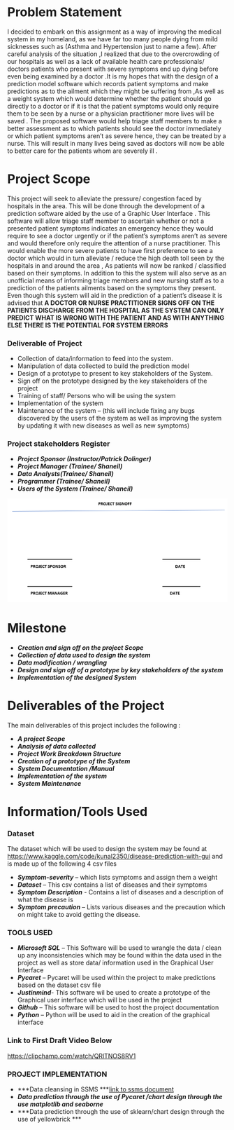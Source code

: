 # Problem Statement
I decided to embark on this assignment as a way of improving the medical system in my homeland, as we have far too many people dying from mild sicknesses such as (Asthma and Hypertension just to name a few). After careful analysis of the situation ,I realized that due to the overcrowding of our hospitals as well as a  lack of available health care professionals/ doctors patients who present with severe symptoms end up dying before even being examined by a doctor .It is my hopes that with the design of a prediction model software which records patient symptoms and make predictions as to the ailment which they might be suffering from ,As well as a weight system which would determine whether the patient should go directly to a doctor or if it is that the patient symptoms would only require them to  be seen by a nurse or a physician practitioner more lives will be saved . The proposed software would help   triage staff members to make a better assessment as to which patients should see the doctor immediately or which patient symptoms aren’t as severe hence, they can be treated by a nurse. This will result in many lives  being saved as  doctors will now be able to better care for the patients whom are severely ill .


# Project Scope 

This project will seek to alleviate the pressure/ congestion faced by hospitals in the area. This will be done through the development of a prediction software aided by  the use of a Graphic User Interface . This software will allow triage staff member to ascertain whether or not a presented patient symptoms indicates an emergency hence they would require to see a doctor urgently or if the patient’s symptoms aren’t as severe and would therefore only require the attention of a nurse practitioner. This would enable the more severe patients to have first preference to see a doctor which would in turn  alleviate / reduce  the high death toll seen by the hospitals in and around the area , As patients will now be ranked / classified based on their symptoms. In addition to this  the system will  also serve as an  unofficial means of informing triage members and new nursing staff as to a prediction of the patients ailments based on the symptoms they present. Even though this system will aid in the prediction of a patient’s disease it is advised that **A DOCTOR OR NURSE PRACTITIONER SIGNS OFF ON THE PATIENTS DISCHARGE FROM THE HOSPITAL AS THE SYSTEM CAN ONLY PREDICT WHAT IS WRONG WITH THE PATIENT AND AS WITH ANYTHING ELSE THERE IS THE POTENTIAL FOR SYSTEM ERRORS**

### Deliverable of Project 

* Collection of data/information to feed into the system. 
* Manipulation of data collected to build the prediction model 
* Design of a prototype to present to key stakeholders of the System.
* Sign off on the prototype designed by the key stakeholders of the project
* Training of staff/ Persons who will be using the system 
* Implementation of the system 
* Maintenance of the system – (this will include fixing any bugs discovered by the users of the system as well as improving the system by updating it with new diseases as well as new symptoms)



### Project stakeholders Register 
* ***Project Sponsor (Instructor/Patrick Dolinger)***
* ***Project Manager (Trainee/ Shaneil)***
* ***Data Analysts(Trainee/ Shaneil)***
* ***Programmer (Trainee/ Shaneil)***
* ***Users of the System (Trainee/ Shaneil)***




<img src="project signoff.PNG" >

# Milestone 

* ***Creation and sign off on the project Scope***
* ***Collection of data used to design the system***
* ***Data modification / wrangling***
* ***Design  and sign off of a prototype by  key stakeholders of the system***
* ***Implementation of the designed System***


# Deliverables of the Project 
The main deliverables of this project includes the following :

* ***A project Scope***
* ***Analysis of data collected***
* ***Project Work Breakdown Structure***
* ***Creation of a prototype of the System***
* ***System Documentation /Manual***
* ***Implementation of the system***
* ***System Maintenance***

# Information/Tools Used 

### Dataset 
The dataset which will be used to design the system may be found at https://www.kaggle.com/code/kunal2350/disease-prediction-with-gui and is made up of the following 4 csv files 
* ***Symptom-severity*** – which lists symptoms and assign them a weight 
* ***Dataset*** – This csv contains a list of diseases and their symptoms
* ***Symptom Description***  - Contains a list of diseases and a description of what the disease is 
* ***Symptom precaution*** – Lists various diseases and the precaution which on might take to avoid getting the disease.

### TOOLS USED 
* ***Microsoft SQL*** – This Software will be used to wrangle the data / clean up any inconsistencies which may be found within the data used in the project as well as store data/ information used in the Graphical User Interface
* ***Pycaret*** – Pycaret will be used within the project to make predictions based on the dataset csv file 
* ***Justinmind***- This software wil be used to create a prototype of the Graphical user interface which will be used in the project 
* ***Github*** – This software will be used to host the project documentation 
* ***Python*** – Python will be used to aid in the creation of the graphical interface 


### Link to First Draft  Video Below

https://clipchamp.com/watch/QRlTNOS8RV1


### PROJECT IMPLEMENTATION 
* ***Data cleansing in SSMS ***[link to ssms document](tester/new)
* ***Data prediction through the use of Pycaret /chart design through the use matplotlib and seaborne***
* ***Data prediction through the use of sklearn/chart design through the use of yellowbrick ***